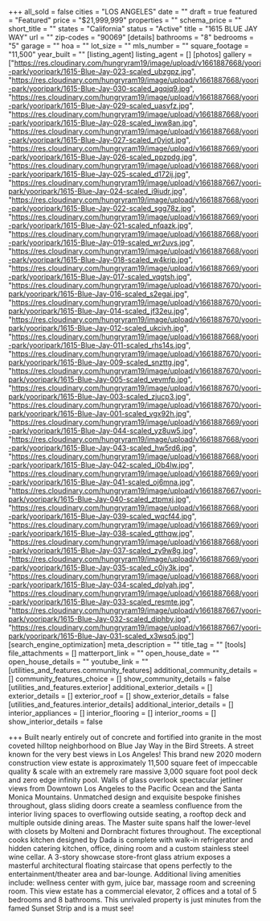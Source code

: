 +++
all_sold = false
cities = "LOS ANGELES"
date = ""
draft = true
featured = "Featured"
price = "$21,999,999"
properties = ""
schema_price = ""
short_title = ""
states = "California"
status = "Active"
title = "1615 BLUE JAY WAY"
url = ""
zip-codes = "90069"
[details]
bathrooms = "8"
bedrooms = "5"
garage = ""
hoa = ""
lot_size = ""
mls_number = ""
square_footage = "11,500"
year_built = ""
[listing_agent]
listing_agent = []
[photos]
gallery = ["https://res.cloudinary.com/hungryram19/image/upload/v1661887668/yoori-park/yooripark/1615-Blue-Jay-023-scaled_ubzgpz.jpg", "https://res.cloudinary.com/hungryram19/image/upload/v1661887668/yoori-park/yooripark/1615-Blue-Jay-030-scaled_agqjq9.jpg", "https://res.cloudinary.com/hungryram19/image/upload/v1661887668/yoori-park/yooripark/1615-Blue-Jay-029-scaled_uasvfz.jpg", "https://res.cloudinary.com/hungryram19/image/upload/v1661887668/yoori-park/yooripark/1615-Blue-Jay-028-scaled_iww8an.jpg", "https://res.cloudinary.com/hungryram19/image/upload/v1661887668/yoori-park/yooripark/1615-Blue-Jay-027-scaled_r0yiot.jpg", "https://res.cloudinary.com/hungryram19/image/upload/v1661887669/yoori-park/yooripark/1615-Blue-Jay-026-scaled_ppzpdg.jpg", "https://res.cloudinary.com/hungryram19/image/upload/v1661887668/yoori-park/yooripark/1615-Blue-Jay-025-scaled_d172ij.jpg", "https://res.cloudinary.com/hungryram19/image/upload/v1661887667/yoori-park/yooripark/1615-Blue-Jay-024-scaled_i9iudr.jpg", "https://res.cloudinary.com/hungryram19/image/upload/v1661887668/yoori-park/yooripark/1615-Blue-Jay-022-scaled_sgg78z.jpg", "https://res.cloudinary.com/hungryram19/image/upload/v1661887669/yoori-park/yooripark/1615-Blue-Jay-021-scaled_nfqazk.jpg", "https://res.cloudinary.com/hungryram19/image/upload/v1661887668/yoori-park/yooripark/1615-Blue-Jay-019-scaled_wr2uvs.jpg", "https://res.cloudinary.com/hungryram19/image/upload/v1661887668/yoori-park/yooripark/1615-Blue-Jay-018-scaled_w4krip.jpg", "https://res.cloudinary.com/hungryram19/image/upload/v1661887669/yoori-park/yooripark/1615-Blue-Jay-017-scaled_vqgtsh.jpg", "https://res.cloudinary.com/hungryram19/image/upload/v1661887670/yoori-park/yooripark/1615-Blue-Jay-016-scaled_s2egai.jpg", "https://res.cloudinary.com/hungryram19/image/upload/v1661887670/yoori-park/yooripark/1615-Blue-Jay-014-scaled_jf32eu.jpg", "https://res.cloudinary.com/hungryram19/image/upload/v1661887670/yoori-park/yooripark/1615-Blue-Jay-012-scaled_ukcivh.jpg", "https://res.cloudinary.com/hungryram19/image/upload/v1661887668/yoori-park/yooripark/1615-Blue-Jay-011-scaled_rhs14s.jpg", "https://res.cloudinary.com/hungryram19/image/upload/v1661887670/yoori-park/yooripark/1615-Blue-Jay-009-scaled_snzttg.jpg", "https://res.cloudinary.com/hungryram19/image/upload/v1661887670/yoori-park/yooripark/1615-Blue-Jay-005-scaled_vevmfp.jpg", "https://res.cloudinary.com/hungryram19/image/upload/v1661887670/yoori-park/yooripark/1615-Blue-Jay-003-scaled_zjucp3.jpg", "https://res.cloudinary.com/hungryram19/image/upload/v1661887670/yoori-park/yooripark/1615-Blue-Jay-001-scaled_vgx92h.jpg", "https://res.cloudinary.com/hungryram19/image/upload/v1661887669/yoori-park/yooripark/1615-Blue-Jay-044-scaled_yz8uw5.jpg", "https://res.cloudinary.com/hungryram19/image/upload/v1661887668/yoori-park/yooripark/1615-Blue-Jay-043-scaled_hw5rd6.jpg", "https://res.cloudinary.com/hungryram19/image/upload/v1661887668/yoori-park/yooripark/1615-Blue-Jay-042-scaled_i0b4lw.jpg", "https://res.cloudinary.com/hungryram19/image/upload/v1661887669/yoori-park/yooripark/1615-Blue-Jay-041-scaled_oj6mna.jpg", "https://res.cloudinary.com/hungryram19/image/upload/v1661887667/yoori-park/yooripark/1615-Blue-Jay-040-scaled_ztpmxj.jpg", "https://res.cloudinary.com/hungryram19/image/upload/v1661887668/yoori-park/yooripark/1615-Blue-Jay-039-scaled_wqcf44.jpg", "https://res.cloudinary.com/hungryram19/image/upload/v1661887669/yoori-park/yooripark/1615-Blue-Jay-038-scaled_gtthqw.jpg", "https://res.cloudinary.com/hungryram19/image/upload/v1661887668/yoori-park/yooripark/1615-Blue-Jay-037-scaled_zy9w8g.jpg", "https://res.cloudinary.com/hungryram19/image/upload/v1661887669/yoori-park/yooripark/1615-Blue-Jay-035-scaled_c0iy3k.jpg", "https://res.cloudinary.com/hungryram19/image/upload/v1661887668/yoori-park/yooripark/1615-Blue-Jay-034-scaled_dplyah.jpg", "https://res.cloudinary.com/hungryram19/image/upload/v1661887668/yoori-park/yooripark/1615-Blue-Jay-033-scaled_resmte.jpg", "https://res.cloudinary.com/hungryram19/image/upload/v1661887667/yoori-park/yooripark/1615-Blue-Jay-032-scaled_diphby.jpg", "https://res.cloudinary.com/hungryram19/image/upload/v1661887667/yoori-park/yooripark/1615-Blue-Jay-031-scaled_x3wsq5.jpg"]
[search_engine_optimization]
meta_description = ""
title_tag = ""
[tools]
file_attachments = []
matterport_link = ""
open_house_date = ""
open_house_details = ""
youtube_link = ""
[utilities_and_features.community_features]
additional_community_details = []
community_features_choice = []
show_community_details = false
[utilities_and_features.exterior]
additional_exterior_details = []
exterior_details = []
exterior_roof = []
show_exterior_details = false
[utilities_and_features.interior_details]
additional_interior_details = []
interior_appliances = []
interior_flooring = []
interior_rooms = []
show_interior_details = false

+++
Built nearly entirely out of concrete and fortified into granite in the most coveted hilltop neighborhood on Blue Jay Way in the Bird Streets. A street known for the very best views in Los Angeles! This brand new 2020 modern construction view estate is approximately 11,500 square feet of impeccable quality & scale with an extremely rare massive 3,000 square foot pool deck and zero edge infinity pool. Walls of glass overlook spectacular jetliner views from Downtown Los Angeles to the Pacific Ocean and the Santa Monica Mountains. Unmatched design and exquisite bespoke finishes throughout, glass sliding doors create a seamless confluence from the interior living spaces to overflowing outside seating, a rooftop deck and multiple outside dining areas. The Master suite spans half the lower-level with closets by Molteni and Dornbracht fixtures throughout. The exceptional cooks kitchen designed by Dada is complete with walk-in refrigerator and hidden catering kitchen, office, dining room and a custom stainless steel wine cellar. A 3-story showcase store-front glass atrium exposes a masterful architectural floating staircase that opens perfectly to the entertainment/theater area and bar-lounge. Additional living amenities include: wellness center with gym, juice bar, massage room and screening room. This view estate has a commercial elevator, 2 offices and a total of 5 bedrooms and 8 bathrooms. This unrivaled property is just minutes from the famed Sunset Strip and is a must see!